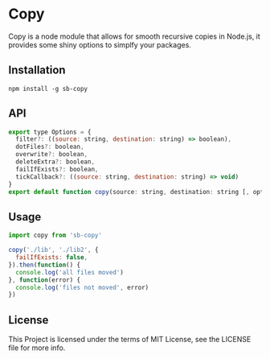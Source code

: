 Copy
=====

Copy is a node module that allows for smooth recursive copies in Node.js, it provides some shiny options to simplfy your packages.

## Installation
```
npm install -g sb-copy
```

## API
```js
export type Options = {
  filter?: ((source: string, destination: string) => boolean),
  dotFiles?: boolean,
  overwrite?: boolean,
  deleteExtra?: boolean,
  failIfExists?: boolean,
  tickCallback?: ((source: string, destination: string) => void)
}
export default function copy(source: string, destination: string [, options: Options])
```

## Usage

```js
import copy from 'sb-copy'

copy('./lib', './lib2', {
  failIfExists: false,
}).then(function() {
  console.log('all files moved')
}, function(error) {
  console.log('files not moved', error)
})
```

## License

This Project is licensed under the terms of MIT License, see the LICENSE file for more info.
